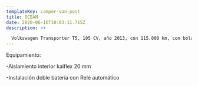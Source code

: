 ```yaml
---
templateKey: camper-van-post
title: OCEAN
date: 2020-06-16T10:03:11.715Z
description: >+

  Volkswagen Transporter T5, 105 CV, año 2013, con 115.000 km, con bola de enganche, aire acondicionado y radio CD con bluetooth, homologada como furgón vivienda.
---
```


Equipamiento:

\-Aislamiento interior kaiflex 20 mm

\-Instalación doble batería con Relé automático

```

```

